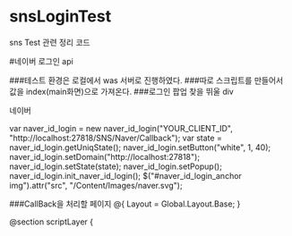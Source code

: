 # snsLoginTest
sns Test 관련 정리 코드

#네이버 로그인 api

###테스트 환경은 로컬에서 was 서버로 진행하였다.
###따로 스크립트를 만들어서 값을 index(main화면)으로 가져온다.
###로그인 팝업 찾을 뛰울 div
<div id="naver_id_login">네이버</div>

<script src="/Scripts/sns/naver.js"></script>

var naver_id_login = new naver_id_login("YOUR_CLIENT_ID", "http://localhost:27818/SNS/Naver/Callback");
var state = naver_id_login.getUniqState();
naver_id_login.setButton("white", 1, 40);
naver_id_login.setDomain("http://localhost:27818");
naver_id_login.setState(state);
naver_id_login.setPopup();
naver_id_login.init_naver_id_login();
$("#naver_id_login_anchor img").attr("src", "/Content/Images/naver.svg");




###CallBack을 처리할 페이지
@{
    Layout = Global.Layout.Base;
}

@section scriptLayer {
    <script src="//code.jquery.com/jquery-1.12.4.min.js" crossorigin="anonymous"></script>
    <script src="https://static.nid.naver.com/js/naverLogin_implicit-1.0.3.js"></script>
    <script type="text/javascript">
        var naver_id_login = new naver_id_login("YOUR_CLIENT_ID", "http://localhost:27818/SNS/Naver/Callback");
        // 접근 토큰 값 출력
        console.log(naver_id_login.oauthParams.access_token);
        // 네이버 사용자 프로필 조회
        naver_id_login.get_naver_userprofile("naverSignInCallback()");
        // 네이버 사용자 프로필 조회 이후 프로필 정보를 처리할 callback function
        function naverSignInCallback() {
            let jsonData = {
                email: naver_id_login.getProfileData('email'),
                id: naver_id_login.getProfileData('id'),
                name: naver_id_login.getProfileData('age')
            };
            //네이버에서 받아온 정보를 저정하기 위한 함수
            $.post("/SNS/Naver/Regist", jsonData, function (rst) {
                console.log(rst);
                if (rst.Check) {
                    opener.snsLogin(rst.Code, function (r) {
                        opener.location.href = "/";
                        window.close();
                    });
                } else {
                    RedAlert(rst.Message);
                }
            });

            
        }
    </script>
}
